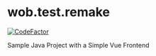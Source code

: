 # wob.test.remake

[![CodeFactor](https://www.codefactor.io/repository/github/romeomihalovics/wob.test.remake/badge/master)](https://www.codefactor.io/repository/github/romeomihalovics/wob.test.remake/overview/master)

Sample Java Project with a Simple Vue Frontend
